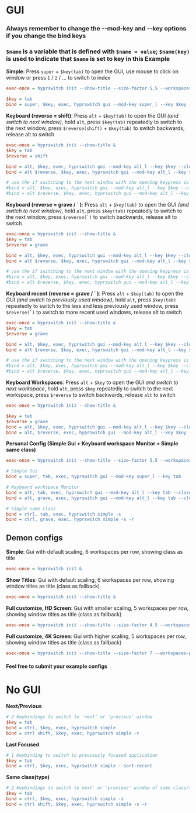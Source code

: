 # GUI

### Always remember to change the --mod-key and --key options if you change the bind keys

### `$name` is a variable that is defined with `$name = value`; `$name(key)` is used to indicate that `$name` is set to key in this Example

**Simple**: Press `super` + `$key(tab)` to open the GUI, use mouse to click on window or press `1` / `2` / ... to switch to index

```ini
exec-once = hyprswitch init --show-title --size-factor 5.5 --workspaces-per-row 5 &

$key = tab
bind = super, $key, exec, hyprswitch gui --mod-key super_l --key $key --max-switch-offset 9
```

**Keyboard (reverse = shift)**: Press `alt` + `$key(tab)` to open the GUI _(and switch to next window)_, hold `alt`, press `$key(tab)` repeatedly to switch to the next window, press `$reverse(shift)` + `$key(tab)` to switch backwards, release alt to switch

```ini
exec-once = hyprswitch init --show-title &
$key = tab
$reverse = shift

bind = alt, $key, exec, hyprswitch gui --mod-key alt_l --key $key --close mod-key-release --reverse-key=mod=$reverse && hyprswitch dispatch
bind = alt $reverse, $key, exec, hyprswitch gui --mod-key alt_l --key $key --close mod-key-release --reverse-key=mod=$reverse && hyprswitch dispatch -r

# use the if switching to the next window with the opening keypress is unwanted
#bind = alt, $key, exec, hyprswitch gui --mod-key alt_l --key $key --close mod-key-release --reverse-key=mod=$reverse
#bind = alt $reverse, $key, exec, hyprswitch gui --mod-key alt_l --key $key --close mod-key-release --reverse-key=mod=$reverse
```

**Keyboard (reverse = grave / \` )**: Press `alt` + `$key(tab)` to open the GUI _(and switch to next window)_, hold `alt`, press `$key(tab)` repeatedly to switch to the next window, press ``$reverse(`)`` to switch backwards, release alt to switch

```ini
exec-once = hyprswitch init --show-title &
$key = tab
$reverse = grave

bind = alt, $key, exec, hyprswitch gui --mod-key alt_l --key $key --close mod-key-release --reverse-key=mod=$reverse && hyprswitch dispatch
bind = alt $reverse, $key, exec, hyprswitch gui --mod-key alt_l --key $key --close mod-key-release --reverse-key=mod=$reverse && hyprswitch dispatch -r

# use the if switching to the next window with the opening keypress is unwanted
#bind = alt, $key, exec, hyprswitch gui --mod-key alt_l --key $key --close mod-key-release --reverse-key=key=$reverse
#bind = alt $reverse, $key, exec, hyprswitch gui --mod-key alt_l --key $key --close mod-key-release --reverse-key=key=$reverse
```

**Keyboard recent (reverse = grave / \` )**: Press `alt` + `$key(tab)` to open the GUI _(and switch to previously used window)_, hold `alt`, press `$key(tab)` repeatedly to switch to the less and less previously used window, press ``$reverse(`)`` to switch to more recent used windows, release alt to switch

```ini
exec-once = hyprswitch init --show-title &
$key = tab
$reverse = grave

bind = alt, $key, exec, hyprswitch gui --mod-key alt_l --key $key --close mod-key-release --reverse-key=mod=$reverse --sort-recent && hyprswitch dispatch
bind = alt $reverse, $key, exec, hyprswitch gui --mod-key alt_l --key $key --close mod-key-release --reverse-key=mod=$reverse --sort-recent && hyprswitch dispatch -r

# use the if switching to the next window with the opening keypress is unwanted
#bind = alt, $key, exec, hyprswitch gui --mod-key alt_l --key $key --close mod-key-release --reverse-key=mod=$reverse
#bind = alt $reverse, $key, exec, hyprswitch gui --mod-key alt_l --key $key --close mod-key-release --reverse-key=mod=$reverse
```

**Keyboard Workspaces**: Press `alt` + `$key` to open the GUI _and switch to next workspace_, hold `alt`, press `$key` repeatedly to switch to the next workspace, press `$reverse` to switch backwards, release `alt` to switch

```ini
exec-once = hyprswitch init --show-title &

$key = tab
$reverse = grave
bind = alt, $key, exec, hyprswitch gui --mod-key alt_l --key $key --close mod-key-release --reverse-key=key=$reverse --switch-workspaces --filter-current-monitor && hyprswitch dispatch
bind = alt, $reverse, exec, hyprswitch gui --mod-key alt_l --key $key --close mod-key-release --reverse-key=key=$reverse --switch-workspaces --filter-current-monitor && hyprswitch dispatch -r
```

**Personal Config (Simple Gui + Keyboard workspace Monitor + Simple same class)**

```ini
exec-once = hyprswitch init --show-title --size-factor 5.5 --workspaces-per-row 5 &

# Simple Gui
bind = super, tab, exec, hyprswitch gui --mod-key super_l --key tab

# Keyboard workspace Monitor
bind = alt, tab, exec, hyprswitch gui --mod-key alt_l --key tab --close mod-key-release --reverse-key=key=grave --switch-type=workspace --filter-current-monitor && hyprswitch dispatch
bind = alt, grave, exec, hyprswitch gui --mod-key alt_l --key tab --close mod-key-release --reverse-key=key=grave --switch-type=workspace --filter-current-monitor && hyprswitch dispatch -r

# Simple same class
bind = ctrl, tab, exec, hyprswitch simple -s
bind = ctrl, grave, exec, hyprswitch simple -s -r
```

## Demon configs

**Simple**: Gui with default scaling, 6 workspaces per row, showing class as title

```ini
exec-once = hyprswitch init &
```

**Show Titles**: Gui with default scaling, 6 workspaces per row, showing window titles as title (class as fallback)

```ini
exec-once = hyprswitch init --show-title &
```

**Full customize, HD Screen**: Gui with smaller scaling, 5 workspaces per row, showing window titles as title (class as fallback)

```ini
exec-once = hyprswitch init --show-title --size-factor 4.5 --workspaces-per-row 5 &
```

**Full customize, 4K Screen**: Gui with higher scaling, 5 workspaces per row, showing window titles as title (class as fallback)

```ini
exec-once = hyprswitch init --show-title --size-factor 7 --workspaces-per-row 5 &
```

#### Feel free to submit your example configs

# No GUI

**Next/Previous**

```ini
# 2 Keybindings to switch to 'next' or 'previous' window
$key = tab
bind = ctrl, $key, exec, hyprswitch simple
bind = ctrl shift, $key, exec, hyprswitch simple -r
```

**Last Focused**

```ini
# 1 Keybinding to switch to previously focused application
$key = tab
bind = ctrl, $key, exec, hyprswitch simple --sort-recent
```

**Same class(type)**

```ini
# 2 Keybindings to switch to next' or 'previous' window of same class/type
$key = tab
bind = ctrl, $key, exec, hyprswitch simple -s
bind = ctrl shift, $key, exec, hyprswitch simple -s -r
```
